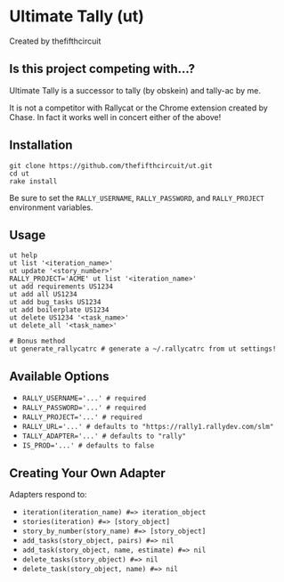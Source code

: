 # Ultimate Tally (ut)

Created by thefifthcircuit

## Is this project competing with...?

Ultimate Tally is a successor to tally (by obskein) and tally-ac by me.

It is not a competitor with Rallycat or the Chrome extension created by Chase.
In fact it works well in concert either of the above!

## Installation

    git clone https://github.com/thefifthcircuit/ut.git
    cd ut
    rake install

Be sure to set the `RALLY_USERNAME`, `RALLY_PASSWORD`, and `RALLY_PROJECT`
environment variables.

## Usage

    ut help
    ut list '<iteration_name>'
    ut update '<story_number>'
    RALLY_PROJECT='ACME' ut list '<iteration_name>'
    ut add requirements US1234
    ut add all US1234
    ut add bug_tasks US1234
    ut add boilerplate US1234
    ut delete US1234 '<task_name>'
    ut delete_all '<task_name>'

    # Bonus method
    ut generate_rallycatrc # generate a ~/.rallycatrc from ut settings! 

## Available Options

  * `RALLY_USERNAME='...' # required`
  * `RALLY_PASSWORD='...' # required`
  * `RALLY_PROJECT='...' # required`
  * `RALLY_URL='...' # defaults to "https://rally1.rallydev.com/slm"`
  * `TALLY_ADAPTER='...' # defaults to "rally"`
  * `IS_PROD='...' # defaults to false`

## Creating Your Own Adapter

Adapters respond to:

  * `iteration(iteration_name) #=> iteration_object`
  * `stories(iteration) #=> [story_object]`
  * `story_by_number(story_name) #=> [story_object]`
  * `add_tasks(story_object, pairs) #=> nil`
  * `add_task(story_object, name, estimate) #=> nil`
  * `delete_tasks(story_object) #=> nil`
  * `delete_task(story_object, name) #=> nil`

